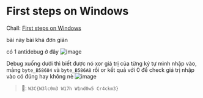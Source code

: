 # First steps on Windows
Chall: [First steps on Windows](https://w3challs.com/challenges/reversing/first_steps_on_windows)


bài này bài khá đơn giản 

có 1 antidebug ở đây 
![image](https://github.com/1Nhihi/nhap/assets/127366803/63d89fb9-f2cc-4cb7-ae76-5c20b6c9451c)

Debug xuống dưới thì biết được nó xor giá trị của từng ký tự mình nhập vào, mảng `byte_B58684` và `byte_B586A8`
rồi or kết quả với 0 để check giá trị nhập vào có đúng hay không nè 
![image](https://github.com/1Nhihi/nhap/assets/127366803/86d5b60d-1976-413c-b024-43baf66b76ff)

> 🚩: `W3C{W3lc0m3 W17h W1nd0w5 Cr4ckm3}`
